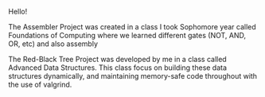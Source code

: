Hello!

The Assembler Project was created in a class I took Sophomore year called Foundations of Computing where we learned different gates (NOT, AND, OR, etc) and also assembly

The Red-Black Tree Project was developed by me in a class called Advanced Data Structures. This class focus on building these data structures dynamically, and maintaining memory-safe code throughout with the use of valgrind.
